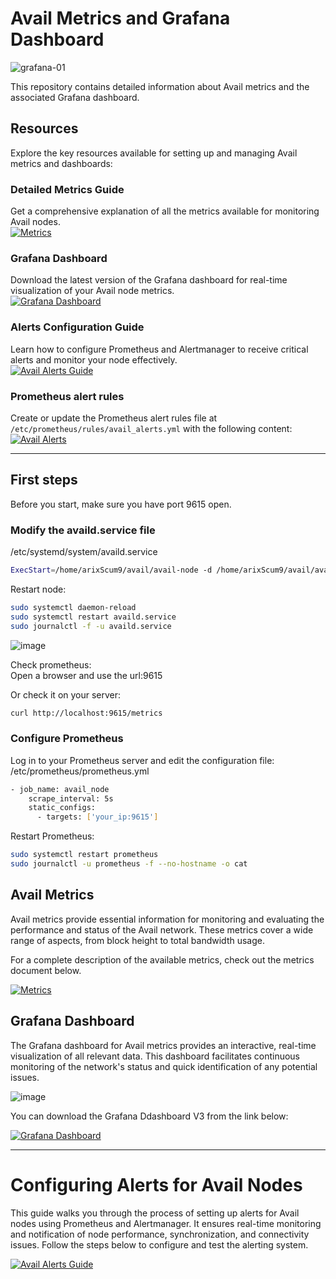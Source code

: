 # Avail Metrics and Grafana Dashboard
![grafana-01](https://github.com/Cumulo-pro/Avail-tools/assets/2853158/f5130960-cb79-4ea0-ace7-874bef6ae7c2)

This repository contains detailed information about Avail metrics and the associated Grafana dashboard.

## Resources

Explore the key resources available for setting up and managing Avail metrics and dashboards:

### Detailed Metrics Guide  
Get a comprehensive explanation of all the metrics available for monitoring Avail nodes.  
[![Metrics](https://img.shields.io/badge/Metrics-View%20Metrics-blue?style=for-the-badge&logo=github&logoColor=white)](https://github.com/Cumulo-pro/Avail_tools/blob/main/avail-metrics/metrics.md)  

### Grafana Dashboard  
Download the latest version of the Grafana dashboard for real-time visualization of your Avail node metrics.  
[![Grafana Dashboard](https://img.shields.io/badge/Grafana%20Dashboard-Download-blue?style=for-the-badge&logo=github&logoColor=white)](https://github.com/Cumulo-pro/Avail_tools/blob/main/avail-metrics/Avail%20Metrics%20Cumulo%20v3-1732449812844.json)  

### Alerts Configuration Guide  
Learn how to configure Prometheus and Alertmanager to receive critical alerts and monitor your node effectively.  
[![Avail Alerts Guide](https://img.shields.io/badge/Avail%20Alerts-View%20Guide-blue?style=for-the-badge&logo=github&logoColor=white)](https://github.com/Cumulo-pro/Avail_tools/blob/main/avail-metrics/AVAIL_ALERTS.md)  

### Prometheus alert rules
Create or update the Prometheus alert rules file at `/etc/prometheus/rules/avail_alerts.yml` with the following content:
[![Avail Alerts](https://img.shields.io/badge/Avail_Alerts-View%20File-blue?style=for-the-badge&logo=github&logoColor=white)](https://github.com/Cumulo-pro/Avail_tools/blob/main/avail-metrics/alerts_avail.yml)

---



## First steps 

Before you start, make sure you have port 9615 open.  

### Modify the availd.service file  
/etc/systemd/system/availd.service  

```bash
ExecStart=/home/arixScum9/avail/avail-node -d /home/arixScum9/avail/avail/node-data --chain turing --name Cumulo --validator --prometheus-port 9615 --prometheus-external
```

Restart node:  
```bash
sudo systemctl daemon-reload
sudo systemctl restart availd.service
sudo journalctl -f -u availd.service
```
![image](https://github.com/user-attachments/assets/ca1c642a-501b-42ff-84e7-2754ceb46235)

Check prometheus:  
Open a browser and use the url:9615

Or check it on your server:  
```bash
curl http://localhost:9615/metrics
```

### Configure Prometheus  
Log in to your Prometheus server and edit the configuration file:  
/etc/prometheus/prometheus.yml
```bash
- job_name: avail_node
    scrape_interval: 5s
    static_configs:
      - targets: ['your_ip:9615']
```
Restart Prometheus:  
```bash
sudo systemctl restart prometheus
sudo journalctl -u prometheus -f --no-hostname -o cat
```

## Avail Metrics

Avail metrics provide essential information for monitoring and evaluating the performance and status of the Avail network. These metrics cover a wide range of aspects, from block height to total bandwidth usage.

For a complete description of the available metrics, check out the metrics document below.

[![Metrics](https://img.shields.io/badge/Metrics-View%20Metrics-blue?style=for-the-badge&logo=github&logoColor=white)](https://github.com/Cumulo-pro/Avail_tools/blob/main/avail_metrics/metrics.md)

## Grafana Dashboard

The Grafana dashboard for Avail metrics provides an interactive, real-time visualization of all relevant data. This dashboard facilitates continuous monitoring of the network's status and quick identification of any potential issues.

![image](https://github.com/user-attachments/assets/4334c292-d8af-4bb2-b296-65c57f9e032c)


You can download the Grafana Ddashboard V3 from the link below:

[![Grafana Dashboard](https://img.shields.io/badge/Grafana%20Dashboard-Download-blue?style=for-the-badge&logo=github&logoColor=white)](https://github.com/Cumulo-pro/Avail_tools/blob/main/avail_metrics/Avail%20Metrics%20Cumulo%20v3-1732449812844.json)

---

# Configuring Alerts for Avail Nodes

This guide walks you through the process of setting up alerts for Avail nodes using Prometheus and Alertmanager. It ensures real-time monitoring and notification of node performance, synchronization, and connectivity issues. Follow the steps below to configure and test the alerting system.

[![Avail Alerts Guide](https://img.shields.io/badge/Avail%20Alerts-View%20Guide-blue?style=for-the-badge&logo=github&logoColor=white)](https://github.com/Cumulo-pro/Avail_tools/blob/main/avail-metrics/AVAIL_ALERTS.md)
